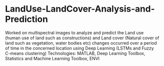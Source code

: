 # LandUse-LandCover-Analysis-and-Prediction
Worked on multispectral images to analyze and predict the Land use (human use of land such as constructions) and Land cover (Natural cover of land such as vegetation, water bodies etc) changes occurred over a period of time in the concerned location using Deep Learning (LSTMs and Fuzzy C-means clustering)  Technologies: MATLAB, Deep Learning Toolbox, Statistics and Machine Learning Toolbox, ENVI
